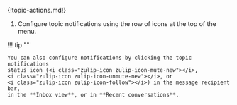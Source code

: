 {!topic-actions.md!}

1. Configure topic notifications using the row of icons at the top of the menu.

!!! tip ""

    You can also configure notifications by clicking the topic notifications
    status icon (<i class="zulip-icon zulip-icon-mute-new"></i>,
    <i class="zulip-icon zulip-icon-unmute-new"></i>, or
    <i class="zulip-icon zulip-icon-follow"></i>) in the message recipient bar,
    in the **Inbox view**, or in **Recent conversations**.
